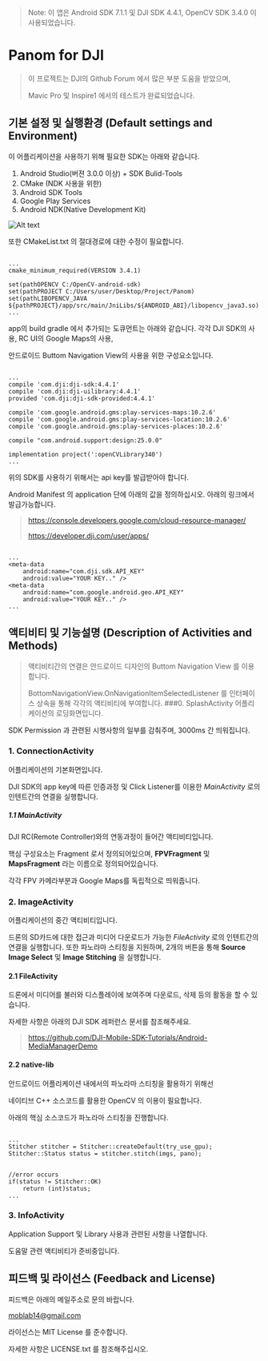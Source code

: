 >Note: 이 앱은 Android SDK 7.1.1 및 DJI SDK 4.4.1, OpenCV SDK 3.4.0 이 사용되었습니다.
>
# Panom for DJI
>이 프로젝트는 DJI의 Github Forum 에서 많은 부분 도움을 받았으며,
>
>Mavic Pro 및 Inspire1 에서의 테스트가 완료되었습니다.

## 기본 설정 및 실행환경 (Default settings and Environment)

이 어플리케이션을 사용하기 위해 필요한 SDK는 아래와 같습니다.
1. Android Studio(버젼 3.0.0 이상) + SDK Bulid-Tools
2. CMake (NDK 사용을 위한)
3. Android SDK Tools
4. Google Play Services
5. Android NDK(Native Development Kit)

![Alt text](C:\Users\ukyou\Desktop\forgit\1.png)

또한 CMakeList.txt 의 절대경로에 대한 수정이 필요합니다.
<pre><code>
...
cmake_minimum_required(VERSION 3.4.1)

set(pathOPENCV C:/OpenCV-android-sdk)
set(pathPROJECT C:/Users/user/Desktop/Project/Panom)
set(pathLIBOPENCV_JAVA ${pathPROJECT}/app/src/main/JniLibs/${ANDROID_ABI}/libopencv_java3.so)
...
</code></pre>

app의 build gradle 에서 추가되는 도큐먼트는 아래와 같습니다.
각각 DJI SDK의 사용, RC UI의 Google Maps의 사용,

안드로이드 Buttom Navigation View의 사용을 위한 구성요소입니다.

<pre><code>
...
compile 'com.dji:dji-sdk:4.4.1'
compile 'com.dji:dji-uilibrary:4.4.1'
provided 'com.dji:dji-sdk-provided:4.4.1'

compile 'com.google.android.gms:play-services-maps:10.2.6'
compile 'com.google.android.gms:play-services-location:10.2.6'
compile 'com.google.android.gms:play-services-places:10.2.6'

compile "com.android.support:design:25.0.0"

implementation project(':openCVLibrary340')
...
</code></pre>

위의 SDK를 사용하기 위해서는 api key를 발급받아야 합니다.

Android Manifest 의 application 단에 아래의 값을 정의하십시오.
아래의 링크에서 발급가능합니다.

><https://console.developers.google.com/cloud-resource-manager/>
>
><https://developer.dji.com/user/apps/>

<pre><code>
...
&ltmeta-data
	android:name="com.dji.sdk.API_KEY"
	android:value="YOUR KEY.." />
&ltmeta-data
	android:name="com.google.android.geo.API_KEY"
	android:value="YOUR KEY.." />
...
</code></pre>

## 액티비티 및 기능설명 (Description of Activities and Methods)
>액티비티간의 연결은 안드로이드 디자인의 Buttom Navigation View 를 이용합니다.
>
>BottomNavigationView.OnNavigationItemSelectedListener 를 인터페이스 상속을 통해 각각의 액티비티에 부여합니다.
###0. SplashActivity
어플리케이션의 로딩화면입니다.

SDK Permission 과 관련된 시행사항의 일부를 감춰주며, 3000ms 간 띄워집니다.

### 1. ConnectionActivity
어플리케이션의 기본화면입니다.

DJI SDK의 app key에 따른 인증과정 및 Click Listener를 이용한 _MainActivity_ 로의 인텐트간의 연결을 실행합니다.

##### 1.1 MainActivity
DJI RC(Remote Controller)와의 연동과정이 들어간 액티비티입니다.

핵심 구성요소는 Fragment 로서 정의되어있으며, __FPVFragment__ 및 __MapsFragment__ 라는 이름으로 정의되어있습니다.

각각 FPV 카메라부분과 Google Maps를 독립적으로 띄워줍니다.

### 2. ImageActivity
어플리케이션의 중간 액티비티입니다. 

드론의 SD카드에 대한 접근과 미디어 다운로드가 가능한 _FileActivity_ 로의 인텐트간의 연결을 실행합니다.
또한 파노라마 스티칭을 지원하며, 2개의 버튼을 통해 __Source Image Select__ 및 __Image Stitching__ 을 실행합니다.

#### 2.1 FileActivity
드론에서 미디어를 불러와 디스플레이에 보여주며 다운로드, 삭제 등의 활동을 할 수 있습니다.

자세한 사항은 아래의 DJI SDK 레퍼런스 문서를 참조해주세요.

><https://github.com/DJI-Mobile-SDK-Tutorials/Android-MediaManagerDemo>

#### 2.2 native-lib
안드로이드 어플리케이션 내에서의 파노라마 스티칭을 활용하기 위해선

네이티브 C++ 소스코드를 활용한 OpenCV 의 이용이 필요합니다.

아래의 핵심 소스코드가 파노라마 스티칭을 진행합니다.
<pre><code>
...
Stitcher stitcher = Stitcher::createDefault(try_use_gpu);
Stitcher::Status status = stitcher.stitch(imgs, pano);
<br>
//error occurs
if(status != Stitcher::OK)
	return (int)status;
...
</code></pre>

### 3. InfoActivity
Application Support 및 Library 사용과 관련된 사항을 나열합니다.

도움말 관련 액티비티가 준비중입니다.

## 피드백 및 라이선스 (Feedback and License)
피드백은 아래의 메일주소로 문의 바랍니다.

<moblab14@gmail.com>

라이선스는 MIT License 를 준수합니다.

자세한 사항은 LICENSE.txt 를 참조해주십시오.


